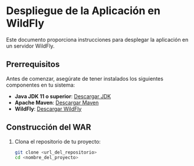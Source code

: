 # Despliegue de la Aplicación en WildFly

Este documento proporciona instrucciones para desplegar la aplicación en un servidor WildFly.

## Prerrequisitos

Antes de comenzar, asegúrate de tener instalados los siguientes componentes en tu sistema:

- **Java JDK 11 o superior**: [Descargar JDK](https://www.oracle.com/java/technologies/javase-jdk11-downloads.html)
- **Apache Maven**: [Descargar Maven](https://maven.apache.org/download.cgi)
- **WildFly**: [Descargar WildFly](https://wildfly.org/downloads/)

## Construcción del WAR

1. Clona el repositorio de tu proyecto:

   ```bash
   git clone <url_del_repositorio>
   cd <nombre_del_proyecto>
